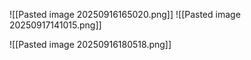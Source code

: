 ![[Pasted image 20250916165020.png]]
![[Pasted image 20250917141015.png]]

![[Pasted image 20250916180518.png]]